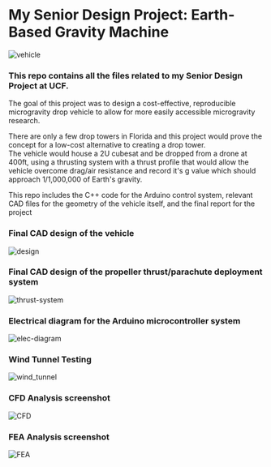 # My Senior Design Project: Earth-Based Gravity Machine

![vehicle](https://user-images.githubusercontent.com/33460839/176781775-2cb83c1d-af2e-41b1-8938-50d908fa0558.png)

### This repo contains all the files related to my Senior Design Project at UCF. 
  
The goal of this project was to design a cost-effective, reproducible microgravity drop vehicle to allow for more easily accessible microgravity research.  
  
There are only a few drop towers in Florida and this project would prove the concept for a low-cost alternative to creating a drop tower.  
The vehicle would house a 2U cubesat and be dropped from a drone at 400ft, using a thrusting system with a thrust profile
that would allow the vehicle overcome drag/air resistance and record it's g value which should approach 1/1,000,000 of Earth's gravity.
  
  
This repo includes the C++ code for the Arduino control system, relevant CAD files for the geometry of the vehicle itself, and the final report for the project


### Final CAD design of the vehicle

![design](https://user-images.githubusercontent.com/33460839/108903660-67346100-75d2-11eb-887d-dd5b54ca0fd4.png)

### Final CAD design of the propeller thrust/parachute deployment system

![thrust-system](https://user-images.githubusercontent.com/33460839/108904210-15d8a180-75d3-11eb-933b-a1e187f48bf2.png)

### Electrical diagram for the Arduino microcontroller system

![elec-diagram](https://user-images.githubusercontent.com/33460839/176780221-556ea691-29df-4b46-8121-527fc4bf7568.png)

### Wind Tunnel Testing

![wind_tunnel](https://user-images.githubusercontent.com/33460839/176780656-327e2f69-ac9e-4334-87c0-aaab1226bd3d.png)

### CFD Analysis screenshot

![CFD](https://user-images.githubusercontent.com/33460839/176780727-95bd26d7-9d91-4a35-86fd-9921e3d4a43e.png)

### FEA Analysis screenshot

![FEA](https://user-images.githubusercontent.com/33460839/176781330-890329ba-dec5-4166-bb2e-a1a5723c1eac.png)

